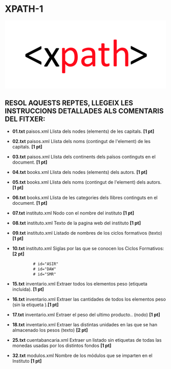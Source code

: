 # XPATH-1
![Reptes PowerShell  =150px](img/xpath-logo.png)
## RESOL AQUESTS REPTES, LLEGEIX LES INSTRUCCIONS DETALLADES ALS COMENTARIS DEL FITXER:
 - **01.txt** paisos.xml Llista dels nodes (elements) de les capitals. **[1 pt]**
 - **02.txt** paisos.xml Llista dels noms (contingut de l'element) de les capitals. **[1 pt]**
 - **03.txt** paisos.xml Llista dels continents dels països continguts en el document. **[1 pt]**
 - **04.txt** books.xml Llista dels nodes (elements) dels autors. **[1 pt]**
 - **05.txt** books.xml Llista dels noms (contingut de l'element) dels autors. **[1 pt]**
 - **06.txt** books.xml Llista de les categories dels llibres continguts en el document. **[1 pt]**
 - **07.txt** instituto.xml Nodo con el nombre del instituto **[1 pt]**
 - **08.txt** instituto.xml Texto de la pagina web del instituto **[1 pt]**
 - **09.txt** instituto.xml Listado de nombres de los ciclos formativos (texto) **[1 pt]**
 - **10.txt** instituto.xml Siglas por las que se conocen los Ciclos Formativos: **[2 pt]**
  
                # id="ASIR"
                # id="DAW"
                # id="SMR"
- **15.txt** inventario.xml Extraer todos los elementos peso (etiqueta incluida). **[1 pt]**
- **16.txt** inventario.xml Extraer las cantidades de todos los elementos peso (sin la etiqueta <peso>).**[1 pt]**
- **17.txt** inventario.xml Extraer el peso del ultimo producto.. (nodo) **[1 pt]**
- **18.txt** inventario.xml Extraer las distintas unidades en las que se han almacenado los pesos (texto) **[2 pt]**
- **25.txt** cuentabancaria.xml Extraer un listado sin etiquetas de todas las monedas usadas por los distintos fondos **[1 pt]**
- **32.txt** modulos.xml Nombre de los módulos que se imparten en el Instituto **[1 pt]**